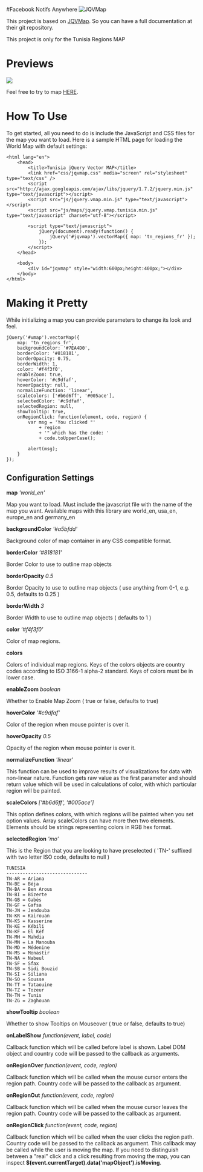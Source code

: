 #Facebook Notifs Anywhere
![JQVMap](http://jqvmap.com/img/logo.png "JQVMap")

This project is based on [JQVMap](https://github.com/manifestinteractive/jqvmap). So you can have a full documentation at their git repository.

This project is only for the Tunisia Regions MAP

Previews
======
<img src="https://github.com/MedHossam/Tunisia-jQuery-Vector-MAP/blob/gh-pages/preview/preview.jpg"/>

Feel free to try to map [HERE](http://medhossam.github.io/Tunisia-jQuery-Vector-MAP/).

How To Use
======

To get started, all you need to do is include the JavaScript and CSS files for the map you want to load.  Here is a sample HTML page for loading the World Map with default settings:

	<html lang="en">
		<head>
			<title>Tunisia jQuery Vector MAP</title>
			<link href="css/jqvmap.css" media="screen" rel="stylesheet" type="text/css" />
			<script src="http://ajax.googleapis.com/ajax/libs/jquery/1.7.2/jquery.min.js" type="text/javascript"></script>
			<script src="js/jquery.vmap.min.js" type="text/javascript"></script>
			<script src="js/maps/jquery.vmap.tunisia.min.js" type="text/javascript" charset="utf-8"></script>

			<script type="text/javascript">
				jQuery(document).ready(function() {
					jQuery('#jqvmap').vectorMap({ map: 'tn_regions_fr' });
				});
			</script>
		</head>
		
		<body>
			<div id="jqvmap" style="width:600px;height:400px;"></div>
		</body>
	</html>


Making it Pretty
======

While initializing a map you can provide parameters to change its look and feel.

	jQuery('#vmap').vectorMap({
		map: 'tn_regions_fr',
		backgroundColor: '#7EA4D0',
		borderColor: '#818181',
		borderOpacity: 0.75,
		borderWidth: 1,
		color: '#f4f3f0',
		enableZoom: true,
		hoverColor: '#c9dfaf',
		hoverOpacity: null,
		normalizeFunction: 'linear',
		scaleColors: ['#b6d6ff', '#005ace'],
		selectedColor: '#c9dfaf',
		selectedRegion: null,
		showTooltip: true,
		onRegionClick: function(element, code, region) {
			var msg = 'You clicked "'
				+ region 
				+ '" which has the code: '
				+ code.toUpperCase();

			alert(msg);
		}
	});

Configuration Settings
------

**map** *'world_en'*

Map you want to load. Must include the javascript file with the name of the map you want. Available maps with this library are world_en, usa_en, europe_en and germany_en

**backgroundColor** *'#a5bfdd'*

Background color of map container in any CSS compatible format.

**borderColor** *'#818181'*

Border Color to use to outline map objects

**borderOpacity** *0.5*

Border Opacity to use to outline map objects ( use anything from 0-1, e.g. 0.5, defaults to 0.25 )

**borderWidth** *3*

Border Width to use to outline map objects ( defaults to 1 )

**color** *'#f4f3f0'*

Color of map regions.

**colors**

Colors of individual map regions. Keys of the colors objects are country codes according to ISO 3166-1 alpha-2 standard. Keys of colors must be in lower case.

**enableZoom** *boolean*

Whether to Enable Map Zoom ( true or false, defaults to true)

**hoverColor** *'#c9dfaf'*

Color of the region when mouse pointer is over it.

**hoverOpacity** *0.5*

Opacity of the region when mouse pointer is over it.

**normalizeFunction** *'linear'*

This function can be used to improve results of visualizations for data with non-linear nature. Function gets raw value as the first parameter and should return value which will be used in calculations of color, with which particular region will be painted.

**scaleColors** *['#b6d6ff', '#005ace']*

This option defines colors, with which regions will be painted when you set option values. Array scaleColors can have more then two elements. Elements should be strings representing colors in RGB hex format.

**selectedRegion** *'mo'*

This is the Region that you are looking to have preselected ( 'TN-' suffixed with two letter ISO code, defaults to null )

	TUNISIA
	------------------------------
	TN-AR = Ariana
	TN-BE = Béja
	TN-BA = Ben Arous
	TN-BI = Bizerte
	TN-GB = Gabès
	TN-GF = Gafsa
	TN-JN = Jendouba
	TN-KR = Kairouan
	TN-KS = Kasserine
	TN-KE = Kébili
	TN-KF = El Kéf
	TN-MH = Mahdia
	TN-MN = La Manouba
	TN-MD = Médenine
	TN-MS = Monastir
	TN-NA = Nabeul
	TN-SF = Sfax
	TN-SB = Sidi Bouzid
	TN-SI = Siliana
	TN-SO = Sousse
	TN-TT = Tataouine
	TN-TZ = Tozeur
	TN-TN = Tunis
	TN-ZG = Zaghouan
	
**showTooltip** *boolean*

Whether to show Tooltips on Mouseover ( true or false, defaults to true)

**onLabelShow** *function(event, label, code)*

Callback function which will be called before label is shown. Label DOM object and country code will be passed to the callback as arguments.

**onRegionOver** *function(event, code, region)*

Callback function which will be called when the mouse cursor enters the region path. Country code will be passed to the callback as argument.

**onRegionOut** *function(event, code, region)*

Callback function which will be called when the mouse cursor leaves the region path. Country code will be passed to the callback as argument.

**onRegionClick** *function(event, code, region)*

Callback function which will be called when the user clicks the region path. Country code will be passed to the callback as argument. This callback may be called while the user is moving the map. If you need to distinguish between a "real" click and a click resulting from moving the map, you can inspect **$(event.currentTarget).data('mapObject').isMoving**.
